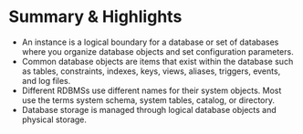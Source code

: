 # Summary & Highlights
- An instance is a logical boundary for a database or set of databases where you organize database objects and set configuration parameters. 
- Common database objects are items that exist within the database such as tables, constraints, indexes, keys, views, aliases, triggers, events, and log files.
- Different RDBMSs use different names for their system objects. Most use the terms system schema, system tables, catalog, or directory.
- Database storage is managed through logical database objects and physical storage.
